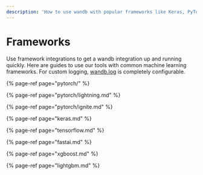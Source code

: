 ```yaml
---
description: 'How to use wandb with popular frameworks like Keras, PyTorch, and Tensorflow'
---
```


# Frameworks

Use framework integrations to get a wandb integration up and running quickly. Here are guides to use our tools with common machine learning frameworks. For custom logging, [wandb.log](../log.md) is completely configurable.

{% page-ref page="pytorch/" %}

{% page-ref page="pytorch/lightning.md" %}

{% page-ref page="pytorch/ignite.md" %}

{% page-ref page="keras.md" %}

{% page-ref page="tensorflow.md" %}

{% page-ref page="fastai.md" %}

{% page-ref page="xgboost.md" %}

{% page-ref page="lightgbm.md" %}



